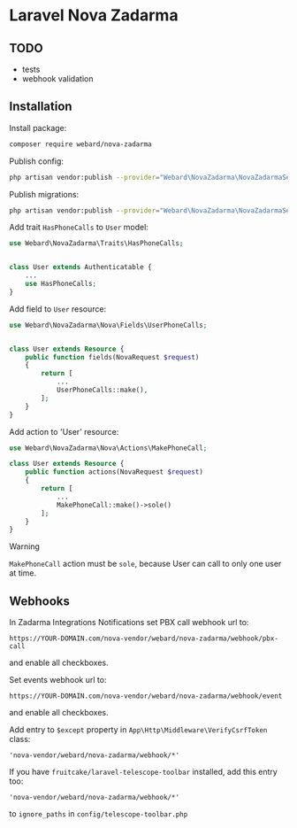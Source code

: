 # Laravel Nova Zadarma

## TODO

- tests
- webhook validation

## Installation

Install package:

```sh
composer require webard/nova-zadarma
```

Publish config:

```sh
php artisan vendor:publish --provider="Webard\NovaZadarma\NovaZadarmaServiceProvider" --tag=config
```

Publish migrations:

```sh
php artisan vendor:publish --provider="Webard\NovaZadarma\NovaZadarmaServiceProvider" --tag=migration
```

Add trait `HasPhoneCalls` to `User` model:

```php
use Webard\NovaZadarma\Traits\HasPhoneCalls;


class User extends Authenticatable {
    ...
    use HasPhoneCalls;
}
```

Add field to `User` resource:

```php
use Webard\NovaZadarma\Nova\Fields\UserPhoneCalls;


class User extends Resource {
    public function fields(NovaRequest $request)
    {
        return [
            ...
            UserPhoneCalls::make(),
        ];
    }
}
```

Add action to 'User' resource:

```php
use Webard\NovaZadarma\Nova\Actions\MakePhoneCall;

class User extends Resource {
    public function actions(NovaRequest $request)
    {
        return [
            ...
            MakePhoneCall::make()->sole()
        ];
    }
}
```

> [!WARNING]
> `MakePhoneCall` action must be `sole`, because User can call to only one user at time.

## Webhooks

In Zadarma Integrations Notifications set PBX call webhook url to:

```
https://YOUR-DOMAIN.com/nova-vendor/webard/nova-zadarma/webhook/pbx-call
```

and enable all checkboxes.

Set events webhook url to:

```
https://YOUR-DOMAIN.com/nova-vendor/webard/nova-zadarma/webhook/event
```

and enable all checkboxes.

Add entry to `$except` property in `App\Http\Middleware\VerifyCsrfToken` class:

```
'nova-vendor/webard/nova-zadarma/webhook/*'
```

If you have `fruitcake/laravel-telescope-toolbar` installed, add this entry too:

```
'nova-vendor/webard/nova-zadarma/webhook/*'
```

to `ignore_paths` in `config/telescope-toolbar.php`
